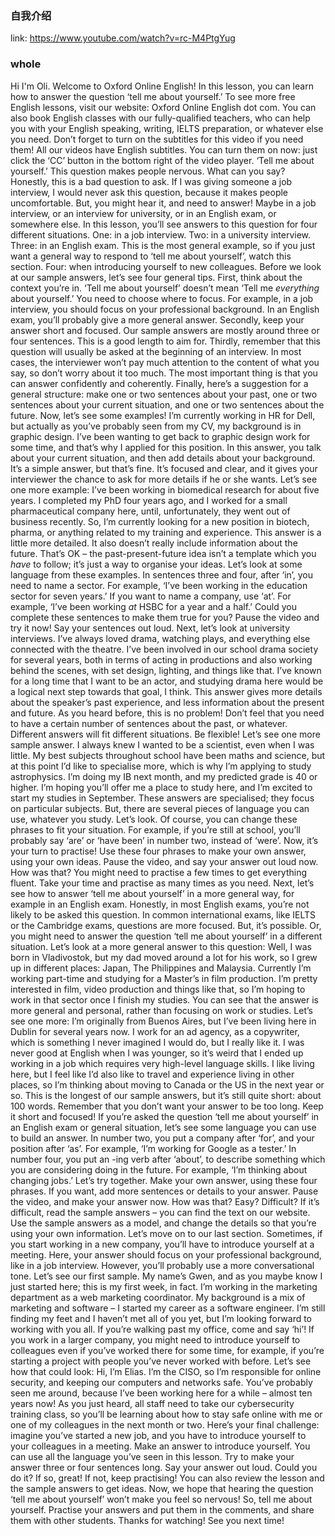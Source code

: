 ### 自我介绍

link: https://www.youtube.com/watch?v=rc-M4PtgYug

### whole 

Hi I'm Oli.
Welcome to Oxford Online English!
In this lesson, you can learn how to answer the question ‘tell me about yourself.’
To see more free English lessons, visit our website: Oxford Online English dot com.
You can also book English classes with our fully-qualified teachers, who can help you
with your English speaking, writing, IELTS preparation, or whatever else you need.
Don’t forget to turn on the subtitles for this video if you need them!
All our videos have English subtitles.
You can turn them on now: just click the ‘CC’ button in the bottom right of the video player.
‘Tell me about yourself.’
This question makes people nervous.
What can you say?
Honestly, this is a bad question to ask.
If I was giving someone a job interview, I would never ask this question, because it
makes people uncomfortable.
But, you might hear it, and need to answer!
Maybe in a job interview, or an interview for university, or in an English exam, or
somewhere else.
In this lesson, you’ll see answers to this question for four different situations.
One: in a job interview.
Two: in a university interview.
Three: in an English exam.
This is the most general example, so if you just want a general way to respond to ‘tell
me about yourself’, watch this section.
Four: when introducing yourself to new colleagues.
Before we look at our sample answers, let’s see four general tips.
First, think about the context you’re in.
‘Tell me about yourself’ doesn’t mean ‘Tell me *everything* about yourself.’
You need to choose where to focus.
For example, in a job interview, you should focus on your professional background.
In an English exam, you’ll probably give a more general answer.
Secondly, keep your answer short and focused.
Our sample answers are mostly around three or four sentences.
This is a good length to aim for.
Thirdly, remember that this question will usually be asked at the beginning of an interview.
In most cases, the interviewer won’t pay much attention to the content of what you
say, so don’t worry about it too much.
The most important thing is that you can answer confidently and coherently.
Finally, here’s a suggestion for a general structure: make one or two sentences about
your past, one or two sentences about your current situation, and one or two sentences
about the future.
Now, let’s see some examples!
I’m currently working in HR for Dell, but actually as you’ve probably seen from my
CV, my background is in graphic design.
I’ve been wanting to get back to graphic design work for some time, and that’s why
I applied for this position.
In this answer, you talk about your current situation, and then add details about your
background.
It’s a simple answer, but that’s fine.
It’s focused and clear, and it gives your interviewer the chance to ask for more details
if he or she wants.
Let’s see one more example:
I’ve been working in biomedical research for about five years.
I completed my PhD four years ago, and I worked for a small pharmaceutical company here, until,
unfortunately, they went out of business recently.
So, I’m currently looking for a new position in biotech, pharma, or anything related to
my training and experience.
This answer is a little more detailed.
It also doesn’t really include information about the future.
That’s OK – the past-present-future idea isn’t a template which you *have* to follow;
it’s just a way to organise your ideas.
Let’s look at some language from these examples.
In sentences three and four, after ‘in’, you need to name a sector.
For example, ‘I’ve been working in the education sector for seven years.’
If you want to name a company, use ‘at’.
For example, ‘I’ve been working *at* HSBC for a year and a half.’
Could you complete these sentences to make them true for you?
Pause the video and try it now!
Say your sentences out loud.
Next, let’s look at university interviews.
I’ve always loved drama, watching plays, and everything else connected with the theatre.
I’ve been involved in our school drama society for several years, both in terms of acting
in productions and also working behind the scenes, with set design, lighting, and things
like that.
I’ve known for a long time that I want to be an actor, and studying drama here would
be a logical next step towards that goal, I think.
This answer gives more details about the speaker’s past experience, and less information about
the present and future.
As you heard before, this is no problem!
Don’t feel that you need to have a certain number of sentences about the past, or whatever.
Different answers will fit different situations.
Be flexible!
Let’s see one more sample answer.
I always knew I wanted to be a scientist, even when I was little.
My best subjects throughout school have been maths and science, but at this point I’d
like to specialise more, which is why I’m applying to study astrophysics.
I’m doing my IB next month, and my predicted grade is 40 or higher.
I’m hoping you’ll offer me a place to study here, and I’m excited to start my
studies in September.
These answers are specialised; they focus on particular subjects.
But, there are several pieces of language you can use, whatever you study.
Let’s look.
Of course, you can change these phrases to fit your situation.
For example, if you’re still at school, you’ll probably say ‘are’ or ‘have
been’ in number two, instead of ‘were’.
Now, it’s your turn to practise!
Use these four phrases to make your own answer, using your own ideas.
Pause the video, and say your answer out loud now.
How was that?
You might need to practise a few times to get everything fluent.
Take your time and practise as many times as you need.
Next, let’s see how to answer ‘tell me about yourself’ in a more general way, for
example in an English exam.
Honestly, in most English exams, you’re not likely to be asked this question.
In common international exams, like IELTS or the Cambridge exams, questions are more
focused.
But, it’s possible.
Or, you might need to answer the question ‘tell me about yourself’ in a different
situation.
Let’s look at a more general answer to this question:
Well, I was born in Vladivostok, but my dad moved around a lot for his work, so I grew
up in different places: Japan, The Philippines and Malaysia.
Currently I’m working part-time and studying for a Master’s in film production.
I’m pretty interested in film, video production and things like that, so I’m hoping to work
in that sector once I finish my studies.
You can see that the answer is more general and personal, rather than focusing on work
or studies.
Let’s see one more:
I’m originally from Buenos Aires, but I’ve been living here in Dublin for several years
now.
I work for an ad agency, as a copywriter, which is something I never imagined I would
do, but I really like it.
I was never good at English when I was younger, so it’s weird that I ended up working in
a job which requires very high-level language skills.
I like living here, but I feel like I’d also like to travel and experience living
in other places, so I’m thinking about moving to Canada or the US in the next year or so.
This is the longest of our sample answers, but it’s still quite short: about 100 words.
Remember that you don’t want your answer to be too long.
Keep it short and focused!
If you’re asked the question ‘tell me about yourself’ in an English exam or general
situation, let’s see some language you can use to build an answer.
In number two, you put a company after ‘for’, and your position after ‘as’.
For example, ‘I’m working for Google as a tester.’
In number four, you put an -ing verb after ‘about’, to describe something which you
are considering doing in the future.
For example, ‘I’m thinking about changing jobs.’
Let’s try together.
Make your own answer, using these four phrases.
If you want, add more sentences or details to your answer.
Pause the video, and make your answer now.
How was that?
Easy?
Difficult?
If it’s difficult, read the sample answers – you can find the text on our website.
Use the sample answers as a model, and change the details so that you’re using your own
information.
Let’s move on to our last section.
Sometimes, if you start working in a new company, you’ll have to introduce yourself at a meeting.
Here, your answer should focus on your professional background, like in a job interview.
However, you’ll probably use a more conversational tone.
Let’s see our first sample.
My name’s Gwen, and as you maybe know I just started here; this is my first week,
in fact.
I’m working in the marketing department as a web marketing coordinator.
My background is a mix of marketing and software – I started my career as a software engineer.
I’m still finding my feet and I haven’t met all of you yet, but I’m looking forward
to working with you all.
If you’re walking past my office, come and say ‘hi’!
If you work in a larger company, you might need to introduce yourself to colleagues even
if you’ve worked there for some time, for example, if you’re starting a project with
people you’ve never worked with before.
Let’s see how that could look:
Hi, I’m Elias.
I’m the CISO, so I’m responsible for online security, and keeping our computers and networks
safe.
You’ve probably seen me around, because I’ve been working here for a while – almost
ten years now!
As you just heard, all staff need to take our cybersecurity training class, so you’ll
be learning about how to stay safe online with me or one of my colleagues in the next
month or two.
Here’s your final challenge: imagine you’ve started a new job, and you have to introduce
yourself to your colleagues in a meeting.
Make an answer to introduce yourself.
You can use all the language you’ve seen in this lesson.
Try to make your answer three or four sentences long.
Say your answer out loud.
Could you do it?
If so, great!
If not, keep practising!
You can also review the lesson and the sample answers to get ideas.
Now, we hope that hearing the question ‘tell me about yourself’ won’t make you feel
so nervous!
So, tell me about yourself.
Practise your answers and put them in the comments, and share them with other students.
Thanks for watching!
See you next time!
